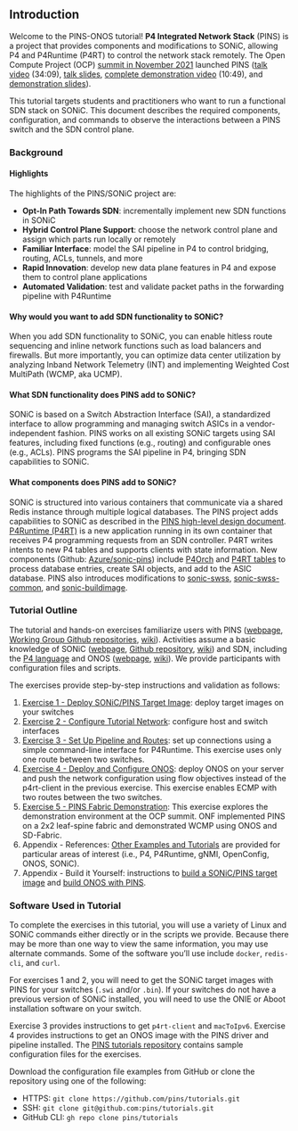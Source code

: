 ## Introduction

Welcome to the PINS-ONOS tutorial! **P4 Integrated Network Stack** (PINS) is a project that provides components and modifications to SONiC, allowing P4 and P4Runtime (P4RT) to control the network stack remotely. The Open Compute Project (OCP) [summit in November 2021](https://opennetworking.org/events/ocp-global-summit-2021/) launched PINS ([talk video](https://www.youtube.com/watch?v=QOASuHSn7z8) (34:09), [talk slides](https://fntech.sfo2.digitaloceanspaces.com/PresentationMediaUploads/31/1993/OCP-PINS-2021-1c98a1591d51078fc4118646f5bd0e97.pdf), [complete demonstration video](https://www.youtube.com/watch?v=iZuWdiV9dnc) (10:49), and [demonstration slides](https://opennetworking.org/wp-content/uploads/2021/12/PINS-OCP-2021-Demo-Slides.pdf)). 

This tutorial targets students and practitioners who want to run a functional SDN stack on SONiC. This document describes the required components, configuration, and commands to observe the interactions between a PINS switch and the SDN control plane. 


### Background


#### Highlights

The highlights of the PINS/SONiC project are:



* **Opt-In Path Towards SDN**: incrementally implement new SDN functions in SONiC 
* **Hybrid Control Plane Support**: choose the network control plane and assign which parts run locally or remotely
* **Familiar Interface**: model the SAI pipeline in P4 to control bridging, routing, ACLs, tunnels, and more
* **Rapid Innovation**: develop new data plane features in P4 and expose them to control plane applications
* **Automated Validation**: test and validate packet paths in the forwarding pipeline with P4Runtime


#### Why would you want to add SDN functionality to SONiC? 

When you add SDN functionality to SONiC, you can enable hitless route sequencing and inline network functions such as load balancers and firewalls. But more importantly, you can optimize data center utilization by analyzing Inband Network Telemetry (INT) and implementing Weighted Cost MultiPath (WCMP, aka UCMP). 


#### What SDN functionality does PINS add to SONiC? 

SONiC is based on a Switch Abstraction Interface (SAI), a standardized interface to allow programming and managing switch ASICs in a vendor-independent fashion. PINS works on all existing SONiC targets using SAI features, including fixed functions (e.g., routing) and configurable ones (e.g., ACLs). PINS programs the SAI pipeline in P4, bringing SDN capabilities to SONiC.


#### What components does PINS add to SONiC?

SONiC is structured into various containers that communicate via a shared Redis instance through multiple logical databases. The PINS project adds capabilities to SONiC as described in the [PINS high-level design document](https://github.com/pins/SONiC/blob/pins-hld/doc/pins/pins_hld.md).  [P4Runtime (P4RT)](https://github.com/pins/SONiC/blob/p4rt_hld/doc/pins/p4rt_app_hld.md) is a new application running in its own container that receives P4 programming requests from an SDN controller. P4RT writes intents to new P4 tables and supports clients with state information. New components (Github: [Azure/sonic-pins](https://github.com/Azure/sonic-pins)) include [P4Orch](https://github.com/pins/SONiC/blob/pins-hld/doc/pins/pins_hld.md#p4-orchagent) and [P4RT tables](https://github.com/pins/SONiC/blob/pins-hld/doc/pins/pins_hld.md#p4-appl-db-tables) to process database entries, create SAI objects, and add to the ASIC database. PINS also introduces modifications to [sonic-swss](https://github.com/Azure/sonic-swss), [sonic-swss-common](https://github.com/Azure/sonic-swss-common), and [sonic-buildimage](https://github.com/Azure/sonic-buildimage). 


### Tutorial Outline

The tutorial and hands-on exercises familiarize users with PINS ([webpage](https://opennetworking.org/pins/), [Working Group Github repositories](https://github.com/pins), [wiki](https://wiki.opennetworking.org/display/COM/PINS)). Activities assume a basic knowledge of SONiC ([webpage](https://azure.github.io/SONiC/), [Github repository](https://github.com/Azure/SONiC/), [wiki](https://github.com/Azure/SONiC/wiki)) and SDN, including the [P4 language](https://p4.org) and ONOS ([webpage](https://opennetworking.org/onos/), [wiki](https://wiki.onosproject.org/display/ONOS/ONOS)). We provide participants with configuration files and scripts.

The exercises provide step-by-step instructions and validation as follows:

1. [Exercise 1 - Deploy SONiC/PINS Target Image](./Exercise1): deploy target images on your switches
2. [Exercise 2 - Configure Tutorial Network](./Exercise2): configure host and switch interfaces
3. [Exercise 3 - Set Up Pipeline and Routes](./Exercise3): set up connections using a simple command-line interface for P4Runtime. This exercise uses only one route between two switches.
4. [Exercise 4 - Deploy and Configure ONOS](./Exercise4): deploy ONOS on your server and push the network configuration using flow objectives instead of the p4rt-client in the previous exercise. This exercise enables ECMP with two routes between the two switches.
5. [Exercise 5 - PINS Fabric Demonstration](./Exercise5): This exercise explores the demonstration environment at the OCP summit. ONF implemented PINS on a 2x2 leaf-spine fabric and demonstrated WCMP using ONOS and SD-Fabric.
6. Appendix - References: [Other Examples and Tutorials](References.md) are provided for particular areas of interest (i.e., P4, P4Runtime, gNMI, OpenConfig, ONOS, SONiC).
7. Appendix - Build it Yourself: instructions to [build a SONiC/PINS target image](BuildTargetImage.md) and [build ONOS with PINS](BuildONOSwithPINS.md).


### Software Used in Tutorial

To complete the exercises in this tutorial, you will use a variety of Linux and SONiC commands either directly or in the scripts we provide. Because there may be more than one way to view the same information, you may use alternate commands. Some of the software you’ll use include `docker`, `redis-cli`, and `curl`. 

For exercises 1 and 2, you will need to get the SONiC target images with PINS for your switches (`.swi` and/or `.bin`). If your switches do not have a previous version of SONiC installed, you will need to use the ONIE or Aboot installation software on your switch. 

Exercise 3 provides instructions to get `p4rt-client` and `macToIpv6`. Exercise 4 provides instructions to get an ONOS image with the PINS driver and pipeline installed. The [PINS tutorials repository](https://github.com/pins/tutorials) contains sample configuration files for the exercises.

Download the configuration file examples from GitHub or clone the repository using one of the following:

* HTTPS:	`git clone https://github.com/pins/tutorials.git` 
* SSH:		`git clone git@github.com:pins/tutorials.git`
* GitHub CLI:	`gh repo clone pins/tutorials`
